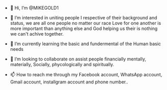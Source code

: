 - 👋 Hi, I’m @MIKEGOLD1
- 👀 I’m interested in uniting people I respective of their background and status, we are all one people no matter our race Love for one another is more important than anything else and God helping us their is nothing we can't achive together.

- 🌱 I’m currently learning the basic and fundermental of the Human basic needs

- 💞️ I’m looking to collaborate on assist people financially mentally, materially, Socially, phycologically and spiritually.

- 📫 How to reach me through my Facebook account, WhatsApp account, Gmail account, installgram account and phone number..

<!---
MIKEGOLD1/MIKEGOLD1 is a ✨ special ✨ repository because its `README.md` (this file) appears on your GitHub profile.
You can click the Preview link to take a look at your changes.
--->

